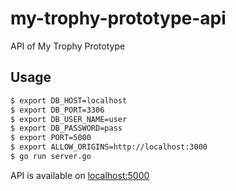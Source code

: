 # my-trophy-prototype-api
API of My Trophy Prototype

## Usage
```sh
$ export DB_HOST=localhost
$ export DB_PORT=3306
$ export DB_USER_NAME=user
$ export DB_PASSWORD=pass
$ export PORT=5000
$ export ALLOW_ORIGINS=http://localhost:3000
$ go run server.go
```

API is available on [localhost:5000](http://localhost:5000)
